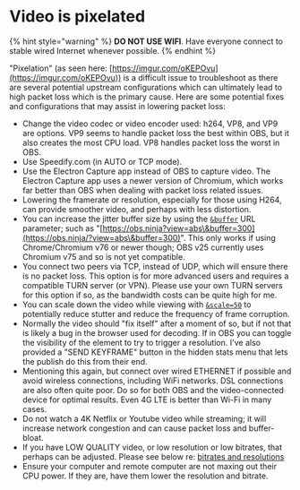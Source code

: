 # Video is pixelated

{% hint style="warning" %}
**DO NOT USE WIFI**. Have everyone connect to stable wired Internet whenever possible.
{% endhint %}

"Pixelation" (as seen here: [https://imgur.com/oKEPOvu](https://imgur.com/oKEPOvu)) is a difficult issue to troubleshoot as there are several potential upstream configurations which can ultimately lead to high packet loss which is the primary cause. Here are some potential fixes and configurations that may assist in lowering packet loss:

* Change the video codec or video encoder used: h264, VP8, and VP9 are options. VP9 seems to handle packet loss the best within OBS, but it also creates the most CPU load. VP8 handles packet loss the worst in OBS.
* Use Speedify.com (in AUTO or TCP mode).
* Use the Electron Capture app instead of OBS to capture video. The Electron Capture app uses a newer version of Chromium, which works far better than OBS when dealing with packet loss related issues.
* Lowering the framerate or resolution, especially for those using H264, can provide smoother video, and perhaps with less distortion.
* You can increase the jitter buffer size by using the [`&buffer`](../advanced-settings/view-parameters/buffer.md) URL parameter; such as "[https://obs.ninja?view=abs\&buffer=300](https://obs.ninja/?view=abs\&buffer=300)". This only works if using Chrome/Chromium v76 or newer though; OBS v25 currently uses Chromium v75 and so is not yet compatible.
* You connect two peers via TCP, instead of UDP, which will ensure there is no packet loss. This option is for more advanced users and requires a compatible TURN server (or VPN). Please use your own TURN servers for this option if so, as the bandwidth costs can be quite high for me.
* You can scale down the video while viewing with [`&scale=50`](../advanced-settings/view-parameters/scale.md) to potentially reduce stutter and reduce the frequency of frame corruption.
* Normally the video should "fix itself" after a moment of so, but if not that is likely a bug in the browser used for decoding. If in OBS you can toggle the visibility of the element to try to trigger a resolution. I've also provided a "SEND KEYFRAME" button in the hidden stats menu that lets the publish do this from their end.
* Mentioning this again, but connect over wired ETHERNET if possible and avoid wireless connections, including WiFi networks. DSL connections are also often quite poor. Do so for both OBS and the video-connected device for optimal results. Even 4G LTE is better than Wi-Fi in many cases.
* Do not watch a 4K Netflix or Youtube video while streaming; it will increase network congestion and can cause packet loss and buffer-bloat.
* If you have LOW QUALITY video, or low resolution or low bitrates, that perhaps can be adjusted. Please see below re: [bitrates and resolutions](https://github.com/steveseguin/obsninja/wiki/FAQ#bnr)
* Ensure your computer and remote computer are not maxing out their CPU power. If they are, have them lower the resolution and bitrate.
